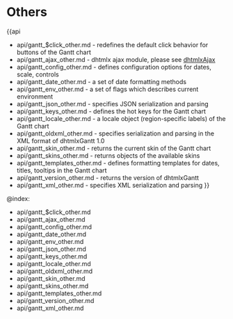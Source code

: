 
Others
=======

{{api
- api/gantt_$click_other.md - redefines the default click behavior for buttons of the Gantt chart
- api/gantt_ajax_other.md - dhtmlx ajax module, please see [dhtmlxAjax](http://docs.dhtmlx.com/ajax__index.html)
- api/gantt_config_other.md - defines configuration options for dates, scale, controls
- api/gantt_date_other.md - a set of date formatting methods
- api/gantt_env_other.md - a set of flags which describes current environment
- api/gantt_json_other.md - specifies JSON serialization and parsing
- api/gantt_keys_other.md - defines the hot keys for the Gantt chart
- api/gantt_locale_other.md - a locale object (region-specific labels) of the Gantt chart
- api/gantt_oldxml_other.md - specifies serialization and parsing in the XML format of dhtmlxGantt 1.0
- api/gantt_skin_other.md - returns the current skin of the Gantt chart
- api/gantt_skins_other.md - returns objects of the available skins
- api/gantt_templates_other.md - defines formatting templates for dates, titles, tooltips in the Gantt chart
- api/gantt_version_other.md - returns the version of dhtmlxGantt
- api/gantt_xml_other.md - specifies XML serialization and parsing
}}

@index:
- api/gantt_$click_other.md
- api/gantt_ajax_other.md
- api/gantt_config_other.md
- api/gantt_date_other.md
- api/gantt_env_other.md
- api/gantt_json_other.md
- api/gantt_keys_other.md
- api/gantt_locale_other.md
- api/gantt_oldxml_other.md
- api/gantt_skin_other.md
- api/gantt_skins_other.md
- api/gantt_templates_other.md
- api/gantt_version_other.md
- api/gantt_xml_other.md


